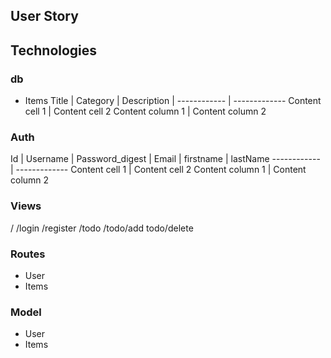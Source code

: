 ## User Story






## Technologies
### db

* Items
Title | Category | Description | 
------------ | -------------
Content cell 1 | Content cell 2
Content column 1 | Content column 2

### Auth
Id | Username | Password_digest | Email | firstname | lastName
------------ | -------------
Content cell 1 | Content cell 2
Content column 1 | Content column 2





### Views
/
/login
/register
/todo
/todo/add
todo/delete


### Routes
* User
* Items

### Model
* User
* Items